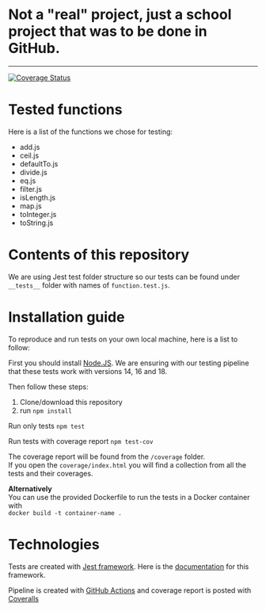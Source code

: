 # Not a "real" project, just a school project that was to be done in GitHub.

---

[![Coverage Status](https://coveralls.io/repos/github/0x464e/comp-se-200/badge.svg?branch=main)](https://coveralls.io/github/0x464e/comp-se-200?branch=main)
# Tested functions
Here is a list of the functions we chose for testing:
- add.js
- ceil.js
- defaultTo.js
- divide.js
- eq.js
- filter.js
- isLength.js
- map.js
- toInteger.js
- toString.js
# Contents of this repository
We are using Jest test folder structure so our tests can be found under `__tests__` folder with names of `function.test.js`.

# Installation guide
To reproduce and run tests on your own local machine, here is a list to follow:

First you should install [Node.JS](https://nodejs.org/en/).
We are ensuring with our testing pipeline that these tests work with versions 14, 16 and 18.

Then follow these steps:

1. Clone/download this repository
2. run `npm install`

Run only tests
`npm test`

Run tests with coverage report
`npm test-cov`

The coverage report will be found from the `/coverage` folder.  
If you open the `coverage/index.html` you will find a collection from all the tests and their coverages.

<b>Alternatively</b>  
You can use the provided Dockerfile to run the tests in a Docker container with  
`docker build -t container-name .`


# Technologies
Tests are created with [Jest framework](https://jestjs.io/). Here is the [documentation](https://jestjs.io/docs/getting-started) for this framework.

Pipeline is created with [GitHub Actions](https://docs.github.com/en/actions) and coverage report is posted with [Coveralls](https://docs.coveralls.io/)
